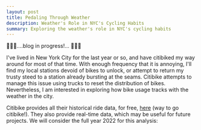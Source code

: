 ```yaml
---
layout: post
title: Pedaling Through Weather
description: Weather's Role in NYC's Cycling Habits
summary: Exploring the weather's role in NYC's cycling habits
---
```


👷‍♂️🚧....blog in progress!... 🚧👷‍♂️

I've lived in New York City for the last year or so, and have citibiked my way around for most of that time. With enough frequency that it is annoying, I'll find my local stations devoid of bikes to unlock, or attempt to return my trusty steed to a station already bursting at the seams. Citibike attempts to manage this issue using trucks to reset the distribution of bikes. Nevertheless, I am interested in exploring how bike usage tracks with the weather in the city.

Citibike provides all their historical ride data, for free, [here](https://citibikenyc.com/system-data) (way to go citibike!). They also provide real-time data, which may be useful for future projects. We will consider the full year 2022 for this analysis:


